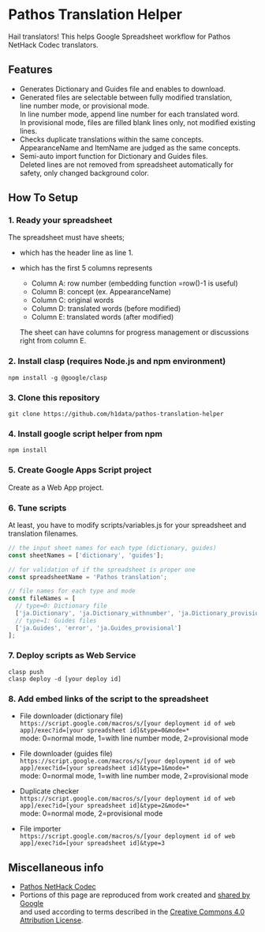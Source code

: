 # Pathos Translation Helper

Hail translators!
This helps Google Spreadsheet workflow for Pathos NetHack Codec translators.

## Features
- Generates Dictionary and Guides file and enables to download.
- Generated files are selectable between fully modified translation,<br>
  line number mode, or provisional mode.<br>
  In line number mode, append line number for each translated word.<br>
  In provisional mode, files are filled blank lines only, not modified existing lines.
- Checks duplicate translations within the same concepts.<br>
  AppearanceName and ItemName are judged as the same concepts.
- Semi-auto import function for Dictionary and Guides files.<br>
  Deleted lines are not removed from spreadsheet automatically for safety, only changed background color.

## How To Setup

### 1. Ready your spreadsheet
The spreadsheet must have sheets;
- which has the header line as line 1.
- which has the first 5 columns represents
  - Column A: row number (embedding function =row()-1 is useful)
  - Column B: concept (ex. AppearanceName)
  - Column C: original words
  - Column D: translated words (before modified)
  - Column E: translated words (after modified)

  The sheet can have columns for progress management or discussions right from column E.

### 2. Install clasp (requires Node.js and npm environment)
```
npm install -g @google/clasp
```

### 3. Clone this repository
```
git clone https://github.com/h1data/pathos-translation-helper
```

### 4. Install google script helper from npm
```
npm install
```

### 5. Create Google Apps Script project
Create as a Web App project.

### 6. Tune scripts
At least, you have to modify scripts/variables.js for your spreadsheet and translation filenames.
```JavaScript
// the input sheet names for each type (dictionary, guides)
const sheetNames = ['dictionary', 'guides'];

// for validation of if the spreadsheet is proper one
const spreadsheetName = 'Pathos translation';

// file names for each type and mode
const fileNames = [
  // type=0: Dictionary file
  ['ja.Dictionary', 'ja.Dictionary_withnumber', 'ja.Dictionary_provisional'],
  // type=1: Guides files
  ['ja.Guides', 'error', 'ja.Guides_provisional']
];
```

### 7. Deploy scripts as Web Service
```
clasp push
clasp deploy -d [your deploy id]
```

### 8. Add embed links of the script to the spreadsheet
- File downloader (dictionary file)<br>
```https://script.google.com/macros/s/[your deployment id of web app]/exec?id=[your spreadsheet id]&type=0&mode=*```<br>
mode: 0=normal mode, 1=with line number mode, 2=provisional mode

- File downloader (guides file)<br>
```https://script.google.com/macros/s/[your deployment id of web app]/exec?id=[your spreadsheet id]&type=1&mode=*```<br>
mode: 0=normal mode, 1=with line number mode, 2=provisional mode

- Duplicate checker<br>
```https://script.google.com/macros/s/[your deployment id of web app]/exec?id=[your spreadsheet id]&type=2&mode=*```<br>
mode: 0=normal mode, 2=provisional mode

- File importer<br>
```https://script.google.com/macros/s/[your deployment id of web app]/exec?id=[your spreadsheet id]&type=3```

## Miscellaneous info
- [Pathos NetHack Codec](https://pathos.azurewebsites.net/)
- Portions of this page are reproduced from work created and
[shared by Google](https://developers.google.com/terms/site-policies)<br>
and used according to terms described in the [Creative Commons 4.0 Attribution License](https://creativecommons.org/licenses/by/4.0/). 
